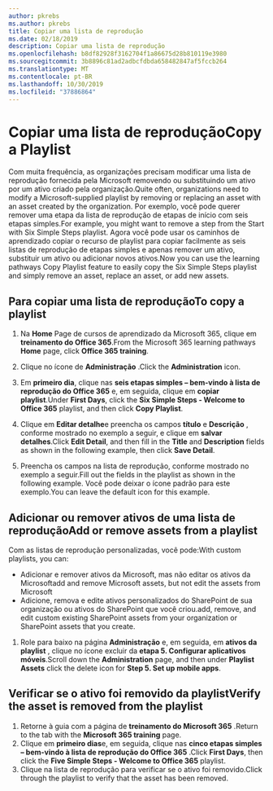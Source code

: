 ```yaml
---
author: pkrebs
ms.author: pkrebs
title: Copiar uma lista de reprodução
ms.date: 02/18/2019
description: Copiar uma lista de reprodução
ms.openlocfilehash: b8df82928f3162704f1a86675d28b810119e3980
ms.sourcegitcommit: 3b8896c81ad2adbcfdbda658482847af5fccb264
ms.translationtype: MT
ms.contentlocale: pt-BR
ms.lasthandoff: 10/30/2019
ms.locfileid: "37886864"
---
```

# <a name="copy-a-playlist"></a><span data-ttu-id="236db-103">Copiar uma lista de reprodução</span><span class="sxs-lookup"><span data-stu-id="236db-103">Copy a Playlist</span></span>
<span data-ttu-id="236db-104">Com muita frequência, as organizações precisam modificar uma lista de reprodução fornecida pela Microsoft removendo ou substituindo um ativo por um ativo criado pela organização.</span><span class="sxs-lookup"><span data-stu-id="236db-104">Quite often, organizations need to modify a Microsoft-supplied playlist by removing or replacing an asset with an asset created by the organization.</span></span> <span data-ttu-id="236db-105">Por exemplo, você pode querer remover uma etapa da lista de reprodução de etapas de início com seis etapas simples.</span><span class="sxs-lookup"><span data-stu-id="236db-105">For example, you might want to remove a step from the Start with Six Simple Steps playlist.</span></span> <span data-ttu-id="236db-106">Agora você pode usar os caminhos de aprendizado copiar o recurso de playlist para copiar facilmente as seis listas de reprodução de etapas simples e apenas remover um ativo, substituir um ativo ou adicionar novos ativos.</span><span class="sxs-lookup"><span data-stu-id="236db-106">Now you can use the learning pathways Copy Playlist feature to easily copy the Six Simple Steps playlist and simply remove an asset, replace an asset, or add new assets.</span></span> 

## <a name="to-copy-a-playlist"></a><span data-ttu-id="236db-107">Para copiar uma lista de reprodução</span><span class="sxs-lookup"><span data-stu-id="236db-107">To copy a playlist</span></span>

1. <span data-ttu-id="236db-108">Na **Home** Page de cursos de aprendizado da Microsoft 365, clique em **treinamento do Office 365**.</span><span class="sxs-lookup"><span data-stu-id="236db-108">From the Microsoft 365 learning pathways **Home** page, click **Office 365 training**.</span></span>
2. <span data-ttu-id="236db-109">Clique no ícone de **Administração** .</span><span class="sxs-lookup"><span data-stu-id="236db-109">Click the **Administration** icon.</span></span>
3. <span data-ttu-id="236db-110">Em **primeiro dia**, clique nas **seis etapas simples – bem-vindo à lista de reprodução do Office 365** e, em seguida, clique em **copiar playlist**.</span><span class="sxs-lookup"><span data-stu-id="236db-110">Under **First Days**, click the **Six Simple Steps - Welcome to Office 365** playlist, and then click **Copy Playlist**.</span></span> 
4. <span data-ttu-id="236db-111">Clique em **Editar detalhe**e preencha os campos **título** e **Descrição** , conforme mostrado no exemplo a seguir, e clique em **salvar detalhes**.</span><span class="sxs-lookup"><span data-stu-id="236db-111">Click **Edit Detail**, and then fill in the **Title** and **Description** fields as shown in the following example, then click **Save Detail**.</span></span>  
 
4.  <span data-ttu-id="236db-112">Preencha os campos na lista de reprodução, conforme mostrado no exemplo a seguir.</span><span class="sxs-lookup"><span data-stu-id="236db-112">Fill out the fields in the playlist as shown in the following example.</span></span> <span data-ttu-id="236db-113">Você pode deixar o ícone padrão para este exemplo.</span><span class="sxs-lookup"><span data-stu-id="236db-113">You can leave the default icon for this example.</span></span> 


## <a name="add-or-remove-assets-from-a-playlist"></a><span data-ttu-id="236db-114">Adicionar ou remover ativos de uma lista de reprodução</span><span class="sxs-lookup"><span data-stu-id="236db-114">Add or remove assets from a playlist</span></span>
<span data-ttu-id="236db-115">Com as listas de reprodução personalizadas, você pode:</span><span class="sxs-lookup"><span data-stu-id="236db-115">With custom playlists, you can:</span></span>

- <span data-ttu-id="236db-116">Adicionar e remover ativos da Microsoft, mas não editar os ativos da Microsoft</span><span class="sxs-lookup"><span data-stu-id="236db-116">add and remove Microsoft assets, but not edit the assets from Microsoft</span></span>
- <span data-ttu-id="236db-117">Adicione, remova e edite ativos personalizados do SharePoint de sua organização ou ativos do SharePoint que você criou.</span><span class="sxs-lookup"><span data-stu-id="236db-117">add, remove, and edit custom existing SharePoint assets from your organization or SharePoint assets that you create.</span></span> 

1. <span data-ttu-id="236db-118">Role para baixo na página **Administração** e, em seguida, em **ativos da playlist** , clique no ícone excluir da **etapa 5. Configurar aplicativos móveis**.</span><span class="sxs-lookup"><span data-stu-id="236db-118">Scroll down the **Administration** page, and then under **Playlist Assets** click the delete icon for **Step 5. Set up mobile apps**.</span></span> 

## <a name="verify-the-asset-is-removed-from-the-playlist"></a><span data-ttu-id="236db-119">Verificar se o ativo foi removido da playlist</span><span class="sxs-lookup"><span data-stu-id="236db-119">Verify the asset is removed from the playlist</span></span>
1. <span data-ttu-id="236db-120">Retorne à guia com a página de **treinamento do Microsoft 365** .</span><span class="sxs-lookup"><span data-stu-id="236db-120">Return to the tab with the **Microsoft 365 training** page.</span></span>
2. <span data-ttu-id="236db-121">Clique em **primeiro dias**e, em seguida, clique nas **cinco etapas simples – bem-vindo à lista de reprodução do Office 365** .</span><span class="sxs-lookup"><span data-stu-id="236db-121">Click **First Days**, then click the **Five Simple Steps - Welcome to Office 365** playlist.</span></span> 
3. <span data-ttu-id="236db-122">Clique na lista de reprodução para verificar se o ativo foi removido.</span><span class="sxs-lookup"><span data-stu-id="236db-122">Click through the playlist to verify that the asset has been removed.</span></span>



